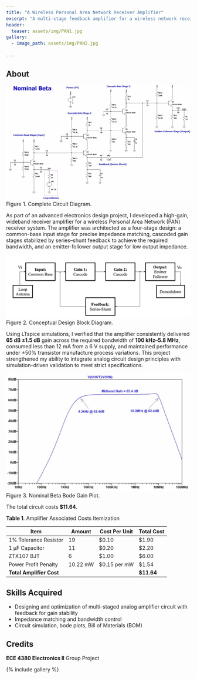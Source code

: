 ```yaml
---
title: "A Wireless Personal Area Network Receiver Amplifier"
excerpt: "A multi-stage feedback amplifier for a wireless network receiver with 65 dB gain and 100 kHz–5.8 MHz bandwidth"
header:
  teaser: assets/img/PAN1.jpg
gallery:
  - image_path: assets/img/PAN2.jpg
   
---
```


## About
<img src="/assets/img/PAN3.jpg"/>
<figure-caption>Figure 1. Complete Circuit Diagram.</figure-caption>

As part of an advanced electronics design project, I developed a high-gain, wideband receiver amplifier for a wireless Personal Area Network (PAN) receiver system. The amplifier was architected as a four-stage design: a common-base input stage for precise impedance matching, cascoded gain stages stabilized by series–shunt feedback to achieve the required bandwidth, and an emitter-follower output stage for low output impedance. 

<img src="/assets/img/PAN1.jpg"/>
<figure-caption>Figure 2. Conceptual Design Block Diagram.</figure-caption>

Using LTspice simulations, I verified that the amplifier consistently delivered **65 dB ±1.5 dB** gain across the required bandwidth of **100 kHz–5.8 MHz**, consumed less than 12 mA from a 6 V supply, and maintained performance under ±50% transistor manufacture process variations. This project strengthened my ability to integrate analog circuit design principles with simulation-driven validation to meet strict specifications.

<img src="/assets/img/PAN2.jpg"/>
<figure-caption>Figure 3. Nominal Beta Bode Gain Plot.</figure-caption>

The total circuit costs **$11.64**.

**Table 1**. Amplifier Associated Costs Itemization

| Item                  | Amount   | Cost Per Unit     | Total Cost |
|-----------------------|----------|------------------|------------|
| 1% Tolerance Resistor | 19       | $0.10            | $1.90      |
| 1 μF Capacitor        | 11       | $0.20            | $2.20      |
| ZTX107 BJT            | 6        | $1.00            | $6.00      |
| Power Profit Penalty  | 10.22 mW | $0.15 per mW     | $1.54      |
| **Total Amplifier Cost** |          |                  | **$11.64** |


## Skills Acquired
* Designing and optimization of multi-staged analog amplifier circuit with feedback for gain stability
* Impedance matching and bandwidth control
* Circuit simulation, bode plots, Bill of Materials (BOM)

## Credits
**ECE 4380 Electronics II** Group Project

{% include gallery %}
